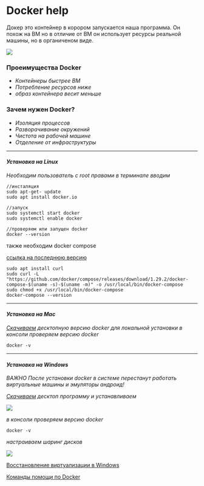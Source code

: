 # Docker help

Докер это контейнер в корором запускается наша программа.
Он похож на ВМ но в отличие от ВМ он использует ресурсы реальной машины,
но в органиченом виде.

![](https://i.imgur.com/53IsqWb.png) 

### Проеимущества Docker
* _Контейнеры быстрее ВМ_
* _Потребление ресурсов ниже_ 
* _образ контейнера весит меньше_

### Зачем нужен Docker?

* _Изоляция процессов_
* _Разворачивание окружений_
* _Чистота на рабочей машине_
* _Отделение от инфраструктуры_
---
#### _Установка на Linux_
_Необходим пользователь с root правами
в терминале вводим_
```terminal
//инсталяция
sudo apt-get- update
sudo apt install docker.io

//запуск
sudo systemctl start docker
sudo systemctl enable docker

//проверяем или запущен docker
docker --version
```
также необходим docker compose

[ссылка на последнюю версию](https://docs.docker.com/compose/install/)
```terminal
sudo apt install curl
sudo curl -L "https://github.com/docker/compose/releases/download/1.29.2/docker-compose-$(uname -s)-$(uname -m)" -o /usr/local/bin/docker-compose
sudo chmod +x /usr/local/bin/docker-compose
docker-compose --version
```
---
#### _Установка на Mac_
_[Скачиваем](https://hub.docker.com/editions/community/docker-ce-desktop-mac) десктопную версию docker для локальной установки
в консоли проверяем версию docker_
```terminal
docker -v
```
---
#### _Установка на Windows_
_ВАЖНО После установки docker в системе перестанут работать виртуальные машины и эмуляторы андроид!_

_[Скачиваем](https://www.docker.com/products/docker-desktop) десктоп программу и устанавливаем_

![](https://i.imgur.com/uLLyRsR.png)

_в консоли проверяем версию docker_
```terminal
docker -v
```
_настраиваем шаринг дисков_

![](https://i.imgur.com/TuyLWUd.png)

[Восстановление виртуализации в Windows](RestoreHyper_V/restoreHiper_v.md)

[Команды помощи по Docker](Comands/README.md)